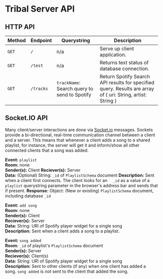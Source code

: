 # Tribal Server API

## HTTP API

| Method | Endpoint | Querystring |  Description | 
| - | - | - | - |
| `GET`  | `/`      | n/a | Serve up client application.                |
| `GET`  | `/test`  | n/a | Returns text status of database connection. |
| `GET`  | `/tracks` | `trackName`: Search query to send to Spotify | Return Spotify Search API results for specified query.  Results are array of { uri: String, artist: String } | 

## Socket.IO API

Many client/server interactions are done via [Socket.io](https://socket.io) messages.  Sockets provide a bi-directional, real-time communication channel between a client and a server. This means that whenever a client adds a song to a shared playlist, for instance, the server will get it and inform/show all other connected clients that a song was added. 

**Event:** `playlist`  
**Room:** none  
**Sender(s):** Client
**Reciever(s):** Server  
**Data:** (Optional) String: `_id` of `PlaylistSchema` document
**Description:** Sent when a client first connects.  The client looks for an `  _id` as a value of a `playlist` querystring parameter in the browser's address bar and sends that if present.
**Response:** Object: (New or existing) `PlaylistSchema` document, including database `_id`
  
**Event:** `add song`  
**Room:** none  
**Sender(s):** Client  
**Reciever(s):** Server  
**Data:** String: URI of Spotify player widget for a single song  
**Description:** Sent when a client adds a song to a playlist.  
  
**Event:** `song added`  
**Room:** `_id` of playlist's `PlaylistSchema` document  
**Sender(s):** Server  
**Reciever(s):** Client(s)  
**Data:** String: URI of Spotify player widget for a single song  
**Description:** Sent to other clients (if any) when one client has added a   song. `song added` is *not* sent to the client that added the song.
  
